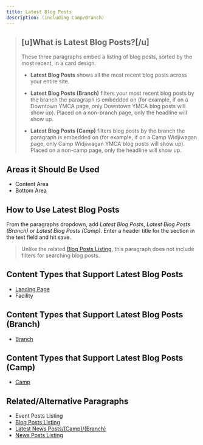 ```yaml
---
title: Latest Blog Posts
description: (including Camp/Branch)
---
```


> ## [u]What is Latest Blog Posts?[/u]
> These three paragraphs embed a listing of blog posts, sorted by the most recent, in a card design.
> * **Latest Blog Posts** shows all the most recent blog posts across your entire site.
> * **Latest Blog Posts (Branch)** filters your most recent blog posts by the branch the paragraph is embedded on (for example, if on a Downtown YMCA page, only Downtown YMCA blog posts will show up). Placed on a non-branch page, only the headline will show up.
>
>* **Latest Blog Posts (Camp)** filters blog posts by the branch the paragraph is embedded on (for example, if on a Camp Widjiwagan page, only Camp Widjiwagan YMCA blog posts will show up). Placed on a non-camp page, only the headline will show up.

##

## Areas it Should Be Used

* Content Area
* Bottom Area

## How to Use Latest Blog Posts

From the paragraphs dropdown, add *Latest Blog Posts*, *Latest Blog Posts (Branch)* or *Latest Blog Posts (Camp)*. Enter a header title for the section in the text field and hit save.

> Unlike the related [Blog Posts Listing](https://community.openymca.org/t/blog-posts-listing-paragraphs-open-y-user-docs/705), this paragraph does not include filters for searching blog posts.

## Content Types that Support Latest Blog Posts

* [Landing Page](https://community.openymca.org/t/landing-page-content-types-open-y-user-docs/667)
* Facility

## Content Types that Support Latest Blog Posts (Branch)

* [Branch](https://community.openymca.org/t/branch-content-types-open-y-user-docs/685)

## Content Types that Support Latest Blog Posts (Camp)

* [Camp](https://community.openymca.org/t/camp-content-types-user-docs/690)

## Related/Alternative Paragraphs

* Event Posts Listing
* [Blog Posts Listing](https://community.openymca.org/t/blog-posts-listing-paragraphs-open-y-user-docs/705)
* [Latest News Posts/(Camp)/(Branch)](https://community.openymca.org/t/latest-news-posts-including-camp-branch-paragraphs-open-y-user-docs/718)
* [News Posts Listing](https://community.openymca.org/t/news-posts-listing-paragraphs-open-y-user-docs/721)